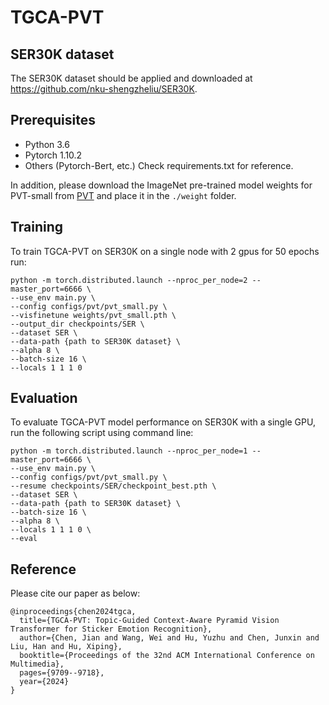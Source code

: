 # TGCA-PVT 




## SER30K dataset

The SER30K dataset  should be applied  and downloaded at https://github.com/nku-shengzheliu/SER30K.

## Prerequisites

- Python 3.6
- Pytorch 1.10.2
- Others (Pytorch-Bert, etc.) Check requirements.txt for reference.

In addition, please download the ImageNet pre-trained model weights for PVT-small from [PVT](https://github.com/whai362/PVT/tree/v2/classification) and place it in the `./weight` folder.




## Training
To train TGCA-PVT on SER30K on a single node with 2 gpus for 50 epochs run:


```shell
python -m torch.distributed.launch --nproc_per_node=2 --master_port=6666 \
--use_env main.py \
--config configs/pvt/pvt_small.py \
--visfinetune weights/pvt_small.pth \
--output_dir checkpoints/SER \
--dataset SER \
--data-path {path to SER30K dataset} \
--alpha 8 \
--batch-size 16 \
--locals 1 1 1 0
```



## Evaluation
To evaluate TGCA-PVT model performance on SER30K with a single GPU, run the following script using command line:

```shell
python -m torch.distributed.launch --nproc_per_node=1 --master_port=6666 \
--use_env main.py \
--config configs/pvt/pvt_small.py \
--resume checkpoints/SER/checkpoint_best.pth \
--dataset SER \
--data-path {path to SER30K dataset} \
--batch-size 16 \
--alpha 8 \
--locals 1 1 1 0 \
--eval
```

## Reference
Please cite our paper as below:
```shell
@inproceedings{chen2024tgca,
  title={TGCA-PVT: Topic-Guided Context-Aware Pyramid Vision Transformer for Sticker Emotion Recognition},
  author={Chen, Jian and Wang, Wei and Hu, Yuzhu and Chen, Junxin and Liu, Han and Hu, Xiping},
  booktitle={Proceedings of the 32nd ACM International Conference on Multimedia},
  pages={9709--9718},
  year={2024}
}
```
